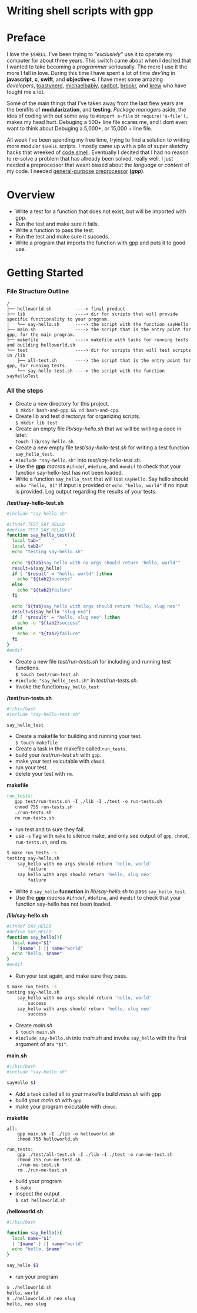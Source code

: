 Writing shell scripts with gpp
==============================

# Preface
I love the `$SHELL`. I've been trying to _"exclusivly"_ use it to operate my computer for about three years. This switch came about when I decited that I wanted to take becoming a _programmer_ seriousally. The more I use it the more I fall in love. During this time I have spent a lot of time _dev'ing_  in **javascript**, **c**, **swift**, and **objective-c**. I have meet some amazing _developers_, [toastynerd](https://github.com/toastynerd), [michaelbabiy](https://github.com/michaelbabiy), [cadbot](https://github.com/cadbot), [brookr](https://github.com/brookr), and [krew](https://github.com/slugbyte/following) who have tought me a lot.  
  
Some of the main things that I've taken away from the last fiew years are the benifits of **modularization**, and **testing**. _Package managers_ aside, the idea of coding with out some way to `#import a-file` or `require('a-file');` makes my head hurt. Debuging a 500+ line file scares me, and I dont even want to think about Debuging a 5,000+, or 15,000 + line file.   
  
All week I've been spending my free time, trying to find a solution to writing more modular `$SHELL` scripts. I mostly came up with a pile of super sketchy hacks that wreeked of [code smell](https://en.wikipedia.org/wiki/Code_smell). Eventually I decited that I had no reason to re-solve a problem that has allready been solved, really well. I just needed a preprocessor that wasnt biased about the _language_ or _content_ of my code. I needed [general-purpose preprocessor](http://en.nothingisreal.com/wiki/GPP) **(_gpp_)**. 

# Overview
* Write a test for a function that does not exist, but will be imported with gpp.
* Run the test and make sure it fails.
* Write a function to pass the test.
* Run the test and make sure it succeds.
* Write a program that imports the function with gpp and puts it to good use.

# Getting Started
### File Structure Outline
```
/
├── helloworld.sh         ----> final product
├── lib                   ----> dir for scripts that will provide specific functionality to your program. 
│   └── say-hello.sh      ----> the script with the function sayHello 
├── main.sh               ----> the script that is the entry point for gpp, for the main program.
├── makefile              ----> makefile with tasks for running tests and building helloworld.sh
└── test                  ----> dir for scripts that will test scripts in /lib
    ├── all-test.sh       ----> the script that is the entry point for gpp, for running tests.
    └── say-hello-test.sh ----> the script with the function sayHelloTest
```
### All the steps
* Create a new directory for this project.  
`$ mkdir bash-and-gpp && cd bash-and-cpp`.
* Create lib and test directorys for organizing scripts.  
`$ mkdir lib test`
* Create an empty file _lib/say-hello.sh_ that we will be writing a code in later.   
`touch lib/say-hello.sh` 
* Create a new empty file _test/say-hello-test.sh_ for writing a test function `say_hello_test`.  
 * `#include "say-hello.sh"` into _test/say-hello-test.sh_.
 * Use the **gpp** _macros_ `#ifndef`, `#define`, and `#endif` to check that your function say-hello-test has not been loaded.
 * Write a  function `say_hello_test` that will test `sayHello`. Say hello should `echo "hello, $1"` if input is provided or `echo "hello, world"` if no input is provided. Log output regarding the results of your tests.

**/test/say-hello-test.sh**  
``` sh  
#include "say-hello.sh"

#ifndef TEST_SAY_HELLO
#define TEST_SAY_HELLO
function say_hello_test(){
  local tab="    "
  local tab2="        "
  echo "testing say-hello.sh"
  
  echo "${tab}say_hello with no args should return 'hello, world'"
  result=$(say_hello)  
  if [ "$result" = "hello, world" ];then 
    echo "${tab2}success"
  else 
    echo "${tab2}failure"
  fi

  echo "${tab}say_hello with args should return 'hello, slug neo'"
  result=$(say_hello "slug neo")  
  if [ "$result" = "hello, slug neo" ];then 
    echo -e "${tab2}success"
  else 
    echo -e "${tab2}failure"
  fi
}
#endif
```  
* Create a new file _test/run-tests.sh_ for including and running test functions.  
```$ touch test/run-test.sh```
 * `#include "say_hello_test.sh"` in _test/run-tests.sh_.
 * Invoke the function`say_hello_test`
  
**/test/run-tests.sh**  
``` sh  
#!/bin/bash
#include "say-hello-test.sh"

say_hello_test
```  
* Create a makefile for building and running your test.  
`$ touch makefile`  
* Create a task in the makefile called `run_tests`.
 * build your _test/run-test.sh_ with `gpp`.
 * make your test exicutable with `chmod`.
 * run your test.
 * delete your test with `rm`.  
  
**makefile**
``` makefile
run_tests: 
   gpp test/run-tests.sh -I ./lib -I ./test -o run-tests.sh
   chmod 755 run-tests.sh
   ./run-tests.sh
   rm run-tests.sh
```
* run test and to sure they fail.
 * use `-s` flag with `make` to silence make, and only see output of `gpp`, `chmod`, `run-tests.sh`, and `rm`.
``` sh
$ make run_tests -s
testing say-hello.sh
    say_hello with no args should return 'hello, world'
        failure
    say_hello with args should return 'hello, slug neo'
        failure

```
* Write a `say_hello` **fucnction** in _lib/say-hello.sh_ to pass `say_hello_test`.  
 * Use the **gpp** _macros_ `#ifndef`, `#define`, and `#endif` to check that your function say-hello has not been loaded.   
   
**/lib/say-hello.sh**  
``` sh  
#ifndef SAY_HELLO
#define SAY_HELLO
function say_hello(){
  local name="$1"
  [ "$name" ] || name="world"
  echo "hello, $name"
}
#endif
```  
* Run your test again, and make sure they pass.   
```sh
$ make run_tests -s
testing say-hello.sh
    say_hello with no args should return 'hello, world'
        success
    say_hello with args should return 'hello, slug neo'
        success

```
* Create _main.sh_  
`$ touch main.sh`
 * `#include say-hello.sh` into _main.sh_ and invoke `say_hello` with the first argument of arv `"$1"`.   
     
**main.sh**
 ``` sh  
#!/bin/bash
#include "say-hello.sh"

sayHello $1
```  
* Add a task called all to your makefile build _main.sh_ with gpp
 * build your _main.sh_ with `gpp`.
 * make your program exicutable with `chmod`.  
  
**makefile**
```
all:
	gpp main.sh -I ./lib -o helloworld.sh
	chmod 755 helloworld.sh

run_tests: 
	gpp ./test/all-test.sh -I ./lib -I ./test -o run-me-test.sh
	chmod 755 run-me-test.sh
	./run-me-test.sh
	rm ./run-me-test.sh
```
* build your program    
`$ make`
* inspect the output  
`$ cat helloworld.sh`   
  
**/helloworld.sh**  
``` sh  
#!/bin/bash

function say_hello(){
  local name="$1"
  [ "$name" ] || name="world"
  echo "hello, $name"
}

say_hello $1
```  

* run your program
``` sh
$ ./helloworld.sh
hello, world
$ ./helloworld.sh neo slug
hello, neo slug
```
